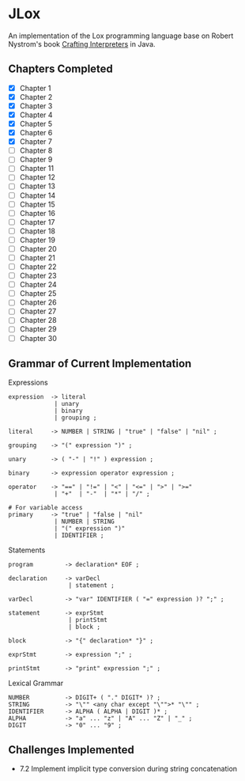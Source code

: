 # JLox

An implementation of the Lox programming language base on
Robert Nystrom's book [Crafting Interpreters](https://craftinginterpreters.com) in Java.

## Chapters Completed

- [x] Chapter 1
- [x] Chapter 2
- [x] Chapter 3
- [x] Chapter 4
- [x] Chapter 5
- [x] Chapter 6
- [x] Chapter 7
- [ ] Chapter 8
- [ ] Chapter 9
- [ ] Chapter 11
- [ ] Chapter 12
- [ ] Chapter 13
- [ ] Chapter 14
- [ ] Chapter 15
- [ ] Chapter 16
- [ ] Chapter 17
- [ ] Chapter 18
- [ ] Chapter 19
- [ ] Chapter 20
- [ ] Chapter 21
- [ ] Chapter 22
- [ ] Chapter 23
- [ ] Chapter 24
- [ ] Chapter 25
- [ ] Chapter 26
- [ ] Chapter 27
- [ ] Chapter 28
- [ ] Chapter 29
- [ ] Chapter 30

## Grammar of Current Implementation

Expressions

```
expression  -> literal
             | unary
             | binary
             | grouping ;
             
literal     -> NUMBER | STRING | "true" | "false" | "nil" ;

grouping    -> "(" expression ")" ;

unary       -> ( "-" | "!" ) expression ;

binary      -> expression operator expression ;

operator    -> "==" | "!=" | "<" | "<=" | ">" | ">="
             | "+"  | "-"  | "*" | "/" ;

# For variable access
primary     -> "true" | "false | "nil" 
             | NUMBER | STRING
             | "(" expression ")"
             | IDENTIFIER ;
```

Statements

```
program         -> declaration* EOF ;

declaration     -> varDecl
                 | statement ;
                 
varDecl         -> "var" IDENTIFIER ( "=" expression )? ";" ;

statement       -> exprStmt
                 | printStmt
                 | block ;

block           -> "{" declaration* "}" ;
                 
exprStmt        -> expression ";" ;

printStmt       -> "print" expression ";" ;
```

Lexical Grammar

```
NUMBER          -> DIGIT+ ( "." DIGIT* )? ;
STRING          -> "\"" <any char except "\"">* "\"" ;
IDENTIFIER      -> ALPHA ( ALPHA | DIGIT )* ;
ALPHA           -> "a" ... "z" | "A" ... "Z" | "_" ;
DIGIT           -> "0" ... "9" ;
```

## Challenges Implemented
- 7.2 Implement implicit type conversion during string concatenation
